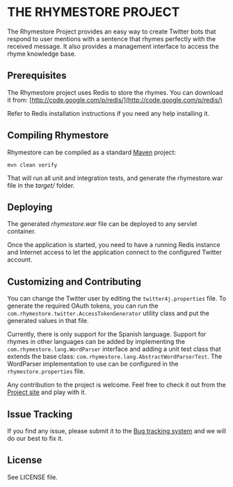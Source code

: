 THE RHYMESTORE PROJECT
======================
       
The Rhymestore Project provides an easy way to create Twitter
bots that respond to user mentions with a sentence that rhymes
perfectly with the received message. It also provides a
management interface to access the rhyme knowledge base. 

Prerequisites
-------------

The Rhymestore project uses Redis to store the rhymes. You
can download it from: [http://code.google.com/p/redis/](http://code.google.com/p/redis/)

Refer to Redis installation instructions if you need any
help installing it.

Compiling Rhymestore
--------------------

Rhymestore can be compiled as a standard [Maven](http://maven.apache.org/) project:

    mvn clean verify
  
That will run all unit and integration tests, and generate the rhymestore.war file
in the *target/* folder.

Deploying
---------

The generated *rhymestore.war* file can be deployed to any servlet container.

Once the application is started, you need to have a running
Redis instance and Internet access to let the application connect to the configured
Twitter account.

Customizing and Contributing
----------------------------

You can change the Twitter user by editing the `twitter4j.properties` file. To
generate the required OAuth tokens, you can run the `com.rhymestore.twitter.AccessTokenGenerator`
utility class and put the generated values in that file.

Currently, there is only support for the Spanish language. Support for rhymes in other
languages can be added by implementing the `com.rhymestore.lang.WordParser` interface
and adding a unit test class that extends the base class: `com.rhymestore.lang.AbstractWordParserTest`.
The WordParser implementation to use can be configured in the `rhymestore.properties` file.

Any contribution to the project is welcome. Feel free to check
it out from the [Project site](https://github.com/nacx/rhymestore) and play with it.

Issue Tracking
--------------

If you find any issue, please submit it to the [Bug tracking system](https://github.com/nacx/rhymestore/issues) and we
will do our best to fix it.

License
-------

See LICENSE file.
